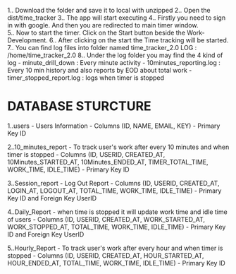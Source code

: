 1.. Download the folder and save it to local with unzipped
2.. Open the dist/time_tracker
3.. The app will start executing
4.. Firstly you need to sign in with google. And then you are redirected to main timer window.	
5.. Now to start the timer. Click on the Start button beside the Work-Development.
6.. After clicking on the start the Time tracking will be started.
7.. You can find log files into folder named time_tracker_2.0 
	LOG : /home/time_tracker_2.0
8.. Under the log folder you may find the 4 kind of log 
	- minute_drill_down : Every minute activity
	- 10minutes_reporting.log : Every 10 min history and also reports by EOD about total work 
	- timer_stopped_report.log : logs when timer is stopped 


# DATABASE STURCTURE

1..users
	- Users Information
	- Columns (ID, NAME, EMAIL, KEY)
	- Primary Key ID

2..10_minutes_report
	- To track user's work after every 10 minutes and when timer is stopped
	- Columns (ID, USERID, CREATED_AT, 10Minutes_STARTED_AT, 10Minutes_ENDED_AT, TIMER_TOTAL_TIME, WORK_TIME, IDLE_TIME)
	- Primary Key ID

3..Session_report
	- Log Out Report
	- Columns (ID, USERID, CREATED_AT, LOGIN_AT, LOGOUT_AT, TOTAL_TIME, WORK_TIME, IDLE_TIME)
	- Primary Key ID and Foreign Key UserID

4..Daily_Report
	- when time is stopped it will update work time and idle time of users
	- Columns (ID, USERID, CREATED_AT, WORK_STARTED_AT, WORK_STOPPED_AT, TOTAL_TIME, WORK_TIME, IDLE_TIME)
	- Primary Key ID and Foreign Key UserID

5..Hourly_Report 
	- To track user's work after every hour and when timer is stopped
	- Columns (ID, USERID, CREATED_AT, HOUR_STARTED_AT, HOUR_ENDED_AT, TOTAL_TIME, WORK_TIME, IDLE_TIME)
	- Primary Key ID
